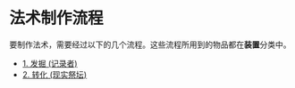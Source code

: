 # 法术制作流程

要制作法术，需要经过以下的几个流程。这些流程所用到的物品都在**装置**分类中。

- [1. 发掘 (记录者)](./Chronicling)
- [2. 转化 (现实祭坛)](./Realisation)
